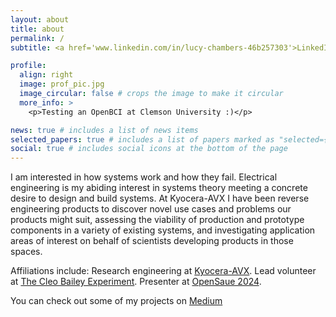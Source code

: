 ```yaml
---
layout: about
title: about
permalink: /
subtitle: <a href='www.linkedin.com/in/lucy-chambers-46b257303'>LinkedIn</a>. Research Engineer. Liberty, SC. lucycchambers12@gmail.com.

profile:
  align: right
  image: prof_pic.jpg
  image_circular: false # crops the image to make it circular
  more_info: >
    <p>Testing an OpenBCI at Clemson University :)</p>

news: true # includes a list of news items
selected_papers: true # includes a list of papers marked as "selected={true}"
social: true # includes social icons at the bottom of the page
---
```


I am interested in how systems work and how they fail. Electrical engineering is my abiding interest in systems theory meeting a concrete desire to design and build systems. At Kyocera-AVX I have been reverse engineering products to discover novel use cases and problems our products might suit, assessing the viability of production and prototype components in a variety of existing systems, and investigating application areas of interest on behalf of scientists developing products in those spaces.

Affiliations include:
Research engineering at <a href='https://www.kyocera-avx.com/'>Kyocera-AVX</a>.
Lead volunteer at <a href='https://www.cleobailey.org/'>The Cleo Bailey Experiment</a>.
Presenter at <a href='https://opensauce.com/'>OpenSaue 2024</a>.

You can check out some of my projects on <a href='https://medium.com'>Medium</a> 